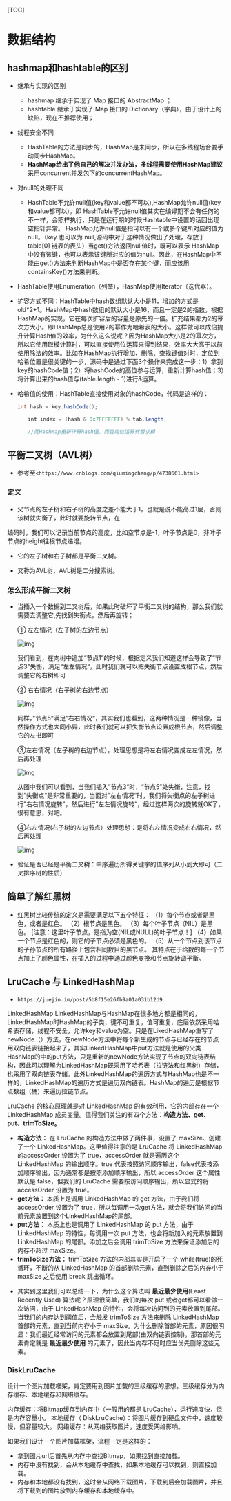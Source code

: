 [TOC]

# 数据结构

## hashmap和hashtable的区别

* 继承与实现的区别

  * hashmap 继承于实现了 Map 接口的 AbstractMap ；
  * hashtable 继承于实现了 Map 接口的 Dictionary（字典），由于设计上的缺陷，现在不推荐使用；

* 线程安全不同

  * HashTable的方法是同步的，HashMap是未同步，所以在多线程场合要手动同步HashMap。
  * **HashMap给出了他自己的解决并发办法，多线程需要使用HashMap建议**采用concurrent并发包下的concurrentHashMap。

* 对null的处理不同

  * HashTable不允许null值(key和value都不可以),HashMap允许null值(key和value都可以)。即 HashTable不允许null值其实在编译期不会有任何的不一样，会照样执行，只是在运行期的时候Hashtable中设置的话回出现空指针异常。 HashMap允许null值是指可以有一个或多个键所对应的值为null。（key 也可以为 null,源码中对于这种情况做出了处理，存放于 table[0] 链表的表头）当get()方法返回null值时，既可以表示 HashMap中没有该键，也可以表示该键所对应的值为null。因此，在HashMap中不能由get()方法来判断HashMap中是否存在某个键，而应该用containsKey()方法来判断。

* HashTable使用Enumeration（列举），HashMap使用Iterator（迭代器）。

* 扩容方式不同：HashTable中hash数组默认大小是11，增加的方式是 old\*2+1。HashMap中hash数组的默认大小是16，而且一定是2的指数。根据HashMap的实现，它在每次扩容后的容量是原先的一倍。扩充结果都为2的幂次方大小。即HashMap总是使用2的幂作为哈希表的大小。这样做可以成倍提升计算Hash值的效率，为什么这么说呢？因为HashMap大小是2的幂次方，所以它使用取模计算时，可以直接使用位运算来得到结果，效率大大高于以前使用除法的效率。比如在HashMap执行增加、删除、查找键值对时，定位到哈希位置是很关键的一步，源码中是通过下面3个操作来完成这一步：1）拿到key的hashCode值；2）将hashCode的高位参与运算，重新计算hash值；3）将计算出来的hash值与(table.length - 1)进行&运算。

* 哈希值的使用：HashTable直接使用对象的hashCode，代码是这样的：

  ~~~java
  int hash = key.hashCode();

  　　int index = (hash & 0x7FFFFFFF) % tab.length;

  　　//而HashMap重新计算hash值，而且用位运算代替求模

  ~~~


## 平衡二叉树（AVL树）

* 参考至`<https://www.cnblogs.com/qiumingcheng/p/4738661.html>`

### 定义

*  父节点的左子树和右子树的高度之差不能大于1，也就是说不能高过1层，否则该树就失衡了，此时就要旋转节点，在

  编码时，我们可以记录当前节点的高度，比如空节点是-1，叶子节点是0，非叶子节点的height往根节点递增。

* 它的左子树和右子树都是平衡二叉树。

* 又称为AVL树，AVL树是二分搜索树。

### 怎么形成平衡二叉树

* 当插入一个数据到二叉树后，如果此时破坏了平衡二叉树的结构，那么我们就需要去调整它,先找到失衡点，然后再旋转；

  ① 左左情况（左子树的左边节点）

  ![img](https://pic002.cnblogs.com/images/2012/214741/2012072218213884.png)

  我们看到，在向树中追加“节点1”的时候，根据定义我们知道这样会导致了“节点3"失衡，满足“左左情况“，此时我们就可以把失衡节点设置成根节点，然后调整它的右树即可

  ② 右右情况（右子树的右边节点）

  ![img](https://pic002.cnblogs.com/images/2012/214741/2012072218444051.png)

  同样，”节点5“满足”右右情况“，其实我们也看到，这两种情况是一种镜像，当然操作方式也大同小异，此时我们就可以把失衡节点设置成根节点，然后调整它的左书即可

   

  ③左右情况（左子树的右边节点），处理思想是将左右情况变成左左情况，然后再处理

  ![img](https://pic002.cnblogs.com/images/2012/214741/2012072219144367.png)

  从图中我们可以看到，当我们插入”节点3“时，“节点5”处失衡，注意，找到”失衡点“是非常重要的，当面对”左右情况“时，我们将失衡点的左子树进行"右右情况旋转"，然后进行”左左情况旋转“，经过这样两次的旋转就OK了，很有意思，对吧。

   

  ④右左情况(右子树的左边节点）处理思想：是将右左情况变成右右情况，然后再处理

  ![img](https://pic002.cnblogs.com/images/2012/214741/2012072219540371.png)

* 验证是否已经是平衡二叉树：中序遍历所得关键字的值序列从小到大即可（二叉排序树的性质）

## 简单了解红黑树

* 红黑树比较传统的定义是需要满足以下五个特征：
  （1）每个节点或者是黑色，或者是红色。
  （2）根节点是黑色。
  （3）每个叶子节点（NIL）是黑色。 [注意：这里叶子节点，是指为空(NIL或NULL)的叶子节点！]
  （4）如果一个节点是红色的，则它的子节点必须是黑色的。
  （5）从一个节点到该节点的子孙节点的所有路径上包含相同数目的黑节点。
  其特点在于给数的每一个节点加上了颜色属性，在插入的过程中通过颜色变换和节点旋转调平衡。

## LruCache 与 LinkedHashMap

* `https://juejin.im/post/5b8f15e26fb9a01a031b12d9`

LinkedHashMap:LinkedHashMap与HashMap在很多地方都是相同的，LinkedHashMap时HashMap的子类，键不可重复，值可重复，底层依然采用哈希表存储，线程不安全，允许key和value为空。只是在LikedHashMap重写了newNode（）方法，在newNode方法中将每个新生成的节点与已经存在的节点用双向链表链接起来了，其实LinkedHashMap中put方法就是使用的父类HashMap的中的put方法，只是重新的newNode方法实现了节点的双向链表结构，因此可以理解为LinkedHashMap既采用了哈希表（拉链法和红黑树）存储，也采用了双向链表存储。此外LinkedHashMap的遍历方式与HashMap也是不一样的，LinkedHashMap的遍历方式是遍历双向链表。HashMap的遍历是根据节点数组（桶）来遍历拉链节点。

LruCache 的核心原理就是对 LinkedHashMap 的有效利用，它的内部存在一个 LinkedHashMap 成员变量。值得我们关注的有四个方法：**构造方法、get、put、trimToSize。**

- **构造方法：** 在 LruCache 的构造方法中做了两件事，设置了 maxSize、创建了一个 LinkedHashMap。这里值得注意的是 LruCache 将 LinkedHashMap的accessOrder 设置为了 true，accessOrder 就是遍历这个LinkedHashMap 的输出顺序。true 代表按照访问顺序输出，false代表按添加顺序输出，因为通常都是按照添加顺序输出，所以 accessOrder 这个属性默认是  false，但我们的 LruCache 需要按访问顺序输出，所以显式的将 accessOrder  设置为 true。
- **get方法：** 本质上是调用 LinkedHashMap 的 get 方法，由于我们将 accessOrder 设置为了 true，所以每调用一次get方法，就会将我们访问的当前元素放置到这个LinkedHashMap的尾部。
- **put方法：** 本质上也是调用了 LinkedHashMap 的 put 方法，由于 LinkedHashMap 的特性，每调用一次 put 方法，也会将新加入的元素放置到 LinkedHashMap 的尾部。添加之后会调用 trimToSize 方法来保证添加后的内存不超过 maxSize。
- **trimToSize方法：** trimToSize 方法的内部其实是开启了一个 while(true)的死循环，不断的从 LinkedHashMap 的首部删除元素，直到删除之后的内存小于 maxSize 之后使用 break 跳出循环。

* 其实到这里我们可以总结一下，为什么这个算法叫 **最近最少使用**(Least Recently Used) 算法呢？原理很简单，我们的每次 put 或者get都可以看做一次访问，由于 LinkedHashMap 的特性，会将每次访问到的元素放置到尾部。当我们的内存达到阈值后，会触发 trimToSize 方法来删除 LinkedHashMap 首部的元素，直到当前内存小于 maxSize。为什么删除首部的元素，原因很明显：我们最近经常访问的元素都会放置到尾部(由双向链表控制)，那首部的元素肯定就是 **最近最少使用** 的元素了，因此当内存不足时应当优先删除这些元素。

### DiskLruCache

设计一个图片加载框架，肯定要用到图片加载的三级缓存的思想。三级缓存分为内存缓存、本地缓存和网络缓存。

内存缓存：将Bitmap缓存到内存中（一般用的都是 LruCache），运行速度快，但是内存容量小。 本地缓存（ DiskLruCache）：将图片缓存到硬盘文件中，速度较慢，但容量较大。 网络缓存：从网络获取图片，速度受网络影响。

如果我们设计一个图片加载框架，流程一定是这样的：

- 拿到图片url后首先从内存中查找BItmap，如果找到直接加载。
- 内存中没有找到，会从本地缓存中查找，如果本地缓存可以找到，则直接加载。
- 内存和本地都没有找到，这时会从网络下载图片，下载到后会加载图片，并且将下载到的图片放到内存缓存和本地缓存中。